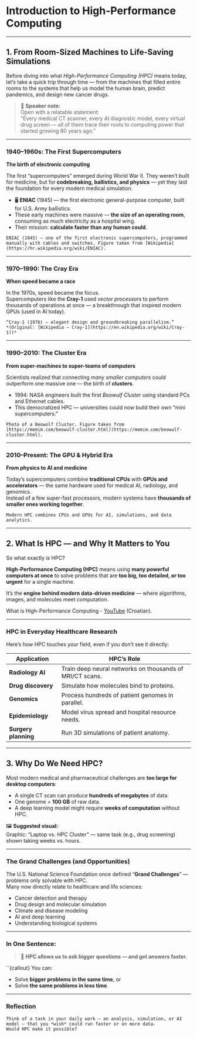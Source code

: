 # Introduction to High-Performance Computing

---

## 1. From Room-Sized Machines to Life-Saving Simulations

Before diving into what *High-Performance Computing (HPC)* means today, let’s take a quick trip through time — from the machines that filled entire rooms to the systems that help us model the human brain, predict pandemics, and design new cancer drugs.

> 💬 **Speaker note:**  
> Open with a relatable statement:  
> “Every medical CT scanner, every AI diagnostic model, every virtual drug screen — all of them trace their roots to computing power that started growing 80 years ago.”

---

### 1940–1960s: The First Supercomputers  
**The birth of electronic computing**

The first “supercomputers” emerged during World War II. They weren’t built for medicine, but for **codebreaking, ballistics, and physics** — yet they laid the foundation for every modern medical simulation.

- 🖥️ **ENIAC** (1945) — the first electronic general-purpose computer, built for U.S. Army ballistics.  
- These early machines were massive — **the size of an operating room**, consuming as much electricity as a hospital wing.  
- Their mission: **calculate faster than any human could**.

```{figure} ../img/eniac.jpg
ENIAC (1945) — one of the first electronic supercomputers, programmed manually with cables and switches. Figure taken from [Wikipedia](https://hr.wikipedia.org/wiki/ENIAC).
```

<!-- > 💬 **Speaker note:**  
> “Just like medicine once relied on mechanical thermometers and hand-drawn charts, early science relied on machines like ENIAC to crunch equations that humans couldn’t handle.” -->

---

### 1970–1990: The Cray Era  
**When speed became a race**

In the 1970s, speed became the focus.  
Supercomputers like the **Cray-1** used *vector processors* to perform thousands of operations at once — a breakthrough that inspired modern GPUs (used in AI today).

```{figure} ../img/Cray-1.jpg  
“Cray-1 (1976) — elegant design and groundbreaking parallelism.”  
*(Original: [Wikipedia – Cray-1](https://en.wikipedia.org/wiki/Cray-1))*
```

<!-- > 💬 **Speaker note:**  
> “By the 1980s, HPC was no longer a military toy. It became the scientist’s microscope — used in chemistry, fluid dynamics, and even early biological modeling.”-->

---

### 1990–2010: The Cluster Era  
**From super-machines to super-teams of computers**

Scientists realized that connecting *many smaller computers* could outperform one massive one — the birth of **clusters**.

- 1994: NASA engineers built the first *Beowulf Cluster* using standard PCs and Ethernet cables.  
- This democratized HPC — universities could now build their own “mini supercomputers.”

```{figure} ../img/Beowolf2-300x174.jpg
Photo of a Beowolf Cluster. Figure taken from [https://memim.com/beowulf-cluster.html](https://memim.com/beowulf-cluster.html).
```

<!-- > 💬 **Speaker note:**  
> “It’s like assembling a hospital network — many units working together, rather than one massive central building.”-->

---

### 2010–Present: The GPU & Hybrid Era  
**From physics to AI and medicine**

Today’s supercomputers combine **traditional CPUs** with **GPUs and accelerators** — the same hardware used for medical AI, radiology, and genomics.  
Instead of a few super-fast processors, modern systems have **thousands of smaller ones working together**.

```{figure} ../img/supek-gpu-server.png
Modern HPC combines CPUs and GPUs for AI, simulations, and data analytics.
```

<!-- > 💬 **Speaker note:**  
> “We no longer chase higher clock speeds. Instead, we work smarter — splitting the work among many processors, just as hospital teams share complex cases.” -->

---

## 2. What Is HPC — and Why It Matters to You

So what exactly *is* HPC?

**High-Performance Computing (HPC)** means using **many powerful computers at once** to solve problems that are **too big, too detailed, or too urgent** for a single machine.

It’s the **engine behind modern data-driven medicine** — where algorithms, images, and molecules meet computation.

What is High-Performance Computing - [YouTube](https://www.youtube.com/watch?v=IniYMq2bJRI&t=1s) (Croatian).

<!--🖼️ **Suggested visual:**  
Modern infographic showing a cluster → cloud of healthcare icons (DNA, brain scan, molecule, hospital).  
*(Title: “How HPC powers modern medicine.”)*-->

<!-- >💬 **Speaker note:**  
> “Think of HPC as a hospital for data — thousands of processors working together to diagnose, simulate, and predict faster than any workstation could.”-->

---

### HPC in Everyday Healthcare Research

Here’s how HPC touches your field, even if you don’t see it directly:

| Application | HPC’s Role |
|--------------|------------|
| **Radiology AI** | Train deep neural networks on thousands of MRI/CT scans. |
| **Drug discovery** | Simulate how molecules bind to proteins. |
| **Genomics** | Process hundreds of patient genomes in parallel. |
| **Epidemiology** | Model virus spread and hospital resource needs. |
| **Surgery planning** | Run 3D simulations of patient anatomy. |

<!-- > 💬 **Speaker note:**  
> “Behind every AI paper in *The Lancet* or *Nature Medicine*, there’s almost always an HPC system doing the heavy lifting.”-->

---

## 3. Why Do We Need HPC?  

Most modern medical and pharmaceutical challenges are **too large for desktop computers**:

- A single CT scan can produce **hundreds of megabytes** of data.  
- One genome = **100 GB** of raw data.  
- A deep learning model might require **weeks of computation** without HPC.

🖼️ **Suggested visual:**  
Graphic: “Laptop vs. HPC Cluster” — same task (e.g., drug screening) shown taking weeks vs. hours.

---

### The Grand Challenges (and Opportunities)

The U.S. National Science Foundation once defined “**Grand Challenges**” — problems only solvable with HPC.  
Many now directly relate to healthcare and life sciences:

- Cancer detection and therapy  
- Drug design and molecular simulation  
- Climate and disease modeling  
- AI and deep learning  
- Understanding biological systems  

<!-- > 💬 **Speaker note:**  
> “We often talk about grand challenges in medicine — curing cancer, predicting pandemics, understanding aging. HPC gives us the computational microscope to tackle them.”-->

---

### In One Sentence:

> 🧠 **HPC allows us to ask bigger questions — and get answers faster.**

``{callout} You can:
- Solve **bigger problems in the same time**, or  
- Solve **the same problems in less time**.

<!-- 🖼️ **Suggested visual:**  
Simple two-column infographic:  
_Left: “1 patient, 1 week”_ → Right: “1000 patients, 1 week”_  
(Caption: “Parallel computing accelerates discovery.”)-->

---

### Reflection

```{challenge} Where could HPC help you?
Think of a task in your daily work — an analysis, simulation, or AI model — that you *wish* could run faster or on more data.  
Would HPC make it possible?

